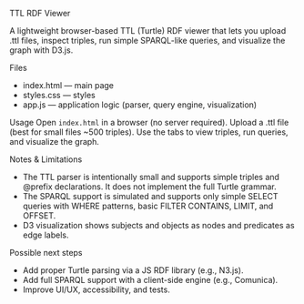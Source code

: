 TTL RDF Viewer

A lightweight browser-based TTL (Turtle) RDF viewer that lets you upload .ttl files, inspect triples, run simple SPARQL-like queries, and visualize the graph with D3.js.

Files
- index.html — main page
- styles.css — styles
- app.js — application logic (parser, query engine, visualization)

Usage
Open `index.html` in a browser (no server required). Upload a .ttl file (best for small files ~500 triples). Use the tabs to view triples, run queries, and visualize the graph.

Notes & Limitations
- The TTL parser is intentionally small and supports simple triples and @prefix declarations. It does not implement the full Turtle grammar.
- The SPARQL support is simulated and supports only simple SELECT queries with WHERE patterns, basic FILTER CONTAINS, LIMIT, and OFFSET.
- D3 visualization shows subjects and objects as nodes and predicates as edge labels.

Possible next steps
- Add proper Turtle parsing via a JS RDF library (e.g., N3.js).
- Add full SPARQL support with a client-side engine (e.g., Comunica).
- Improve UI/UX, accessibility, and tests.
